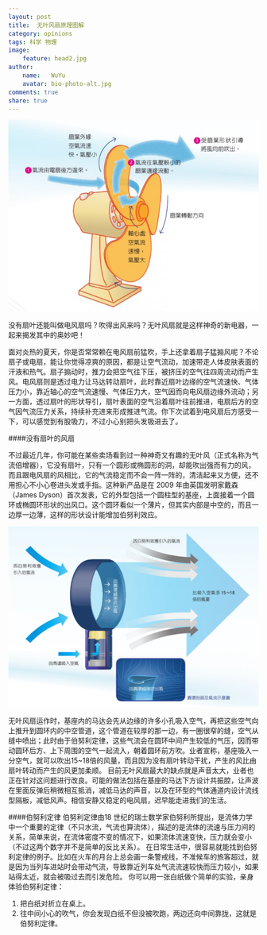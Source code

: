 ```yaml
---
layout: post
title:  无叶风扇原理图解
category: opinions
tags: 科学 物理
image:
    feature: head2.jpg
author:
    name:   WuYu
    avatar: bio-photo-alt.jpg
comments: true
share: true
---
```


![](/images/fan1.jpg)

没有扇叶还能叫做电风扇吗？吹得出风来吗？无叶风扇就是这样神奇的新电器，一起来揭发其中的奥妙吧！

面对炎热的夏天，你是否常常赖在电风扇前猛吹，手上还拿着扇子猛搧风呢？不论扇子或电扇，能让你觉得凉爽的原因，都是让空气流动，加速带走人体皮肤表面的汗液和热气。扇子搧动时，推力会把空气往下压，被挤压的空气往四周流动而产生风。电风扇则是透过电力让马达转动扇叶，此时靠近扇叶边缘的空气流速快、气体压力小，靠近轴心的空气流速慢、气体压力大，空气因而向电风扇边缘外流动；另一方面，透过扇叶的形状导引，扇叶表面的空气沿着扇叶往前推进，电扇后方的空气因气流压力关系，持续补充进来形成推进气流。你下次试着到电风扇后方感受一下，可以感觉到有股吸力，不过小心别把头发吸进去了。

####没有扇叶的风扇

不过最近几年，你可能在某些卖场看到过一种神奇又有趣的无叶风（正式名称为气流倍增器），它没有扇叶，只有一个圆形或椭圆形的洞，却能吹出强而有力的风，而且跟电风扇的风相比，它的气流稳定而不会一阵一阵的，清洁起来又方便，还不用担心不小心卷进头发或手指。这种新产品是在 2009 年由英国发明家戴森（James Dyson）首次发表，它的外型包括一个圆柱型的基座，上面接着一个圆环或椭圆环形状的出风口。这个圆环看似一个薄片，但其实内部是中空的，而且一边厚一边薄，这样的形状设计能增加伯努利效应。

![](/images/fan2.jpg)

无叶风扇运作时，基座内的马达会先从边缘的许多小孔吸入空气，再把这些空气向上推升到圆环内的中空管道，这个管道在较厚的那一边，有一圈很窄的缝，空气从缝中喷出；此时由于伯努利定律，这些气流会在圆环中间产生较低的气压，因而带动圆环后方、上下周围的空气一起流入，朝着圆环前方吹。业者宣称，基座吸入一分空气，就可以吹出15~18倍的风量，而且因为没有扇叶转动干扰，产生的风比由扇叶转动而产生的风更加柔顺。
目前无叶风扇最大的缺点就是声音太大，业者也正在针对这问题进行改良。可能的做法包括在基座的马达下方设计共振腔，让声波在里面反弹后稍微相互抵消，减低马达的声音，以及在环型的气体通道内设计流线型隔板，减低风声。相信安静又稳定的电风扇，迟早能走进我们的生活。

####伯努利定律
伯努利定律由18 世纪的瑞士数学家伯努利所提出，是流体力学中一个重要的定律（不只水流，气流也算流体），描述的是流体的流速与压力间的关系，简单来说，在流体密度不变的情况下，如果流体流速变快，压力就会变小（不过这两个数字并不是简单的反比关系）。
在日常生活中，很容易就能找到伯努利定律的例子。比如在火车的月台上总会画一条警戒线，不准候车的旅客超过，就是因为当列车进站时会带动气流，导致靠近列车处气流流速较快而压力较小，如果站得太近，就会被吸过去而引发危险。
你可以用一张白纸做个简单的实验，亲身体验伯努利定律：

1. 把白纸对折立在桌上。
2. 往中间小心的吹气，你会发现白纸不但没被吹跑，两边还向中间靠拢，这就是伯努利定律。
